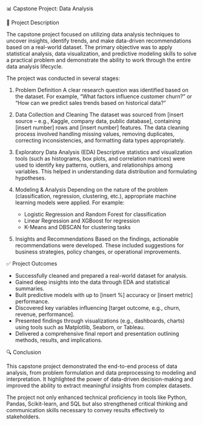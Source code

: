  📊 Capstone Project: Data Analysis

 📝 Project Description

The capstone project focused on utilizing data analysis techniques to uncover insights, identify trends, and make data-driven recommendations based on a real-world dataset. The primary objective was to apply statistical analysis, data visualization, and predictive modeling skills to solve a practical problem and demonstrate the ability to work through the entire data analysis lifecycle.

The project was conducted in several stages:

1. Problem Definition
   A clear research question was identified based on the dataset. For example, “What factors influence customer churn?” or “How can we predict sales trends based on historical data?”

2. Data Collection and Cleaning
   The dataset was sourced from \[insert source – e.g., Kaggle, company data, public database], containing \[insert number] rows and \[insert number] features. The data cleaning process involved handling missing values, removing duplicates, correcting inconsistencies, and formatting data types appropriately.

3. Exploratory Data Analysis (EDA)
   Descriptive statistics and visualization tools (such as histograms, box plots, and correlation matrices) were used to identify key patterns, outliers, and relationships among variables. This helped in understanding data distribution and formulating hypotheses.

4. Modeling & Analysis
   Depending on the nature of the problem (classification, regression, clustering, etc.), appropriate machine learning models were applied. For example:

   * Logistic Regression and Random Forest for classification
   * Linear Regression and XGBoost for regression
   * K-Means and DBSCAN for clustering tasks

5. Insights and Recommendations
   Based on the findings, actionable recommendations were developed. These included suggestions for business strategies, policy changes, or operational improvements.


 ✅ Project Outcomes

* Successfully cleaned and prepared a real-world dataset for analysis.
* Gained deep insights into the data through EDA and statistical summaries.
* Built predictive models with up to \[insert %] accuracy or \[insert metric] performance.
* Discovered key variables influencing \[target outcome, e.g., churn, revenue, performance].
* Presented findings through visualizations (e.g., dashboards, charts) using tools such as Matplotlib, Seaborn, or Tableau.
* Delivered a comprehensive final report and presentation outlining methods, results, and implications.


 🔍 Conclusion

This capstone project demonstrated the end-to-end process of data analysis, from problem formulation and data preprocessing to modeling and interpretation. It highlighted the power of data-driven decision-making and improved the ability to extract meaningful insights from complex datasets.

The project not only enhanced technical proficiency in tools like Python, Pandas, Scikit-learn, and SQL but also strengthened critical thinking and communication skills necessary to convey results effectively to stakeholders.

